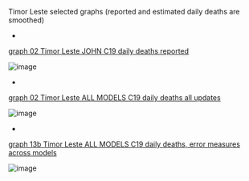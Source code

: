 Timor Leste selected graphs (reported and estimated daily deaths are smoothed) 

*

[graph 02 Timor Leste JOHN C19 daily deaths reported](https://github.com/pourmalek/CovidLongitudinal/blob/main/output/countries/Timor%20Leste/graph%2002%20Timor%20Leste%20JOHN%20C19%20daily%20deaths%20reported.pdf)

![image](https://github.com/pourmalek/CovidLongitudinal/assets/30849720/02133787-f45f-44ec-87b9-ed341faeea3f)

*

[graph 02 Timor Leste ALL MODELS C19 daily deaths all updates](https://github.com/pourmalek/CovidLongitudinal/blob/main/output/countries/Timor%20Leste/graph%2002%20Timor%20Leste%20ALL%20MODELS%20C19%20daily%20deaths%20all%20updates.pdf)

![image](https://github.com/pourmalek/CovidLongitudinal/assets/30849720/b8a3f3e4-30cc-4c46-99a3-c5645e3dc741)

*

[graph 13b Timor Leste ALL MODELS C19 daily deaths, error measures across models](https://github.com/pourmalek/CovidLongitudinal/blob/main/output/countries/Timor%20Leste/graph%2013b%20Timor%20Leste%20ALL%20MODELS%20C19%20daily%20deaths%2C%20error%20measures%20across%20models.pdf)

![image](https://github.com/pourmalek/CovidLongitudinal/assets/30849720/2b900f4c-e45e-40e0-af2a-f7895ed34a82)
